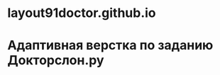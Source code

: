 # layout91doctor.github.io
# Адаптивная верстка по заданию Докторслон.ру
# <a href="https://youtu.be/LRPI5RY6fHk" target="_blank"></a>
